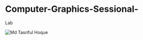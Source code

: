 # Computer-Graphics-Sessional-
Lab


![Md  Tasriful Hoque](https://user-images.githubusercontent.com/78270149/121296742-f3b12800-c912-11eb-9874-b34954ed9ca0.jpg)
